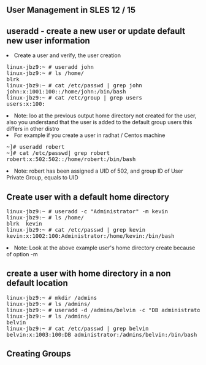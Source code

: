User Management in SLES 12 / 15
--------------------------------
useradd - create a new user or update default new user information
------------------------------------------------------------------
<li>Create a user and verify, the user creation </li>
<pre>
linux-jbz9:~ # useradd john
linux-jbz9:~ # ls /home/
blrk
linux-jbz9:~ # cat /etc/passwd | grep john
john:x:1001:100::/home/john:/bin/bash
linux-jbz9:~ # cat /etc/group | grep users
users:x:100:
</pre>
<li> Note: loo at the previous output home directory not created for the user, also you understand that the user is added to the default group users this differs in other distro </li>
<li>For example if you create a user in radhat / Centos machine</li>
<pre>
~]# useradd robert
~]# cat /etc/passwd| grep robert 
robert:x:502:502::/home/robert:/bin/bash
</pre>
<li> Note: robert has been assigned a UID of 502, and group ID of User Private Group, equals to UID </li>

Create user with a default home directory 
----------------------------------------------
<pre>
linux-jbz9:~ # useradd -c "Administrator" -m kevin
linux-jbz9:~ # ls /home/
blrk  kevin
linux-jbz9:~ # cat /etc/passwd | grep kevin
kevin:x:1002:100:Administrator:/home/kevin:/bin/bash
</pre>
<li>Note: Look at the above example user's home directory create because of option -m</li>

create a user with home directory in a non default location
-----------------------------------------------------------
<pre>
linux-jbz9:~ # mkdir /admins
linux-jbz9:~ # ls /admins/
linux-jbz9:~ # useradd -d /admins/belvin -c "DB administrator" -m belvin
linux-jbz9:~ # ls /admins/
belvin
linux-jbz9:~ # cat /etc/passwd | grep belvin
belvin:x:1003:100:DB administrator:/admins/belvin:/bin/bash
</pre>

Creating Groups
--------------------



